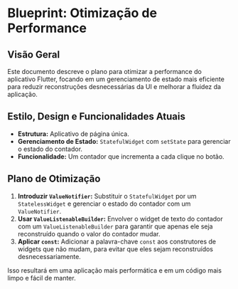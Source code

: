 
# Blueprint: Otimização de Performance

## Visão Geral

Este documento descreve o plano para otimizar a performance do aplicativo Flutter, focando em um gerenciamento de estado mais eficiente para reduzir reconstruções desnecessárias da UI e melhorar a fluidez da aplicação.

## Estilo, Design e Funcionalidades Atuais

*   **Estrutura:** Aplicativo de página única.
*   **Gerenciamento de Estado:** `StatefulWidget` com `setState` para gerenciar o estado do contador.
*   **Funcionalidade:** Um contador que incrementa a cada clique no botão.

## Plano de Otimização

1.  **Introduzir `ValueNotifier`:** Substituir o `StatefulWidget` por um `StatelessWidget` e gerenciar o estado do contador com um `ValueNotifier`.
2.  **Usar `ValueListenableBuilder`:** Envolver o widget de texto do contador com um `ValueListenableBuilder` para garantir que apenas ele seja reconstruído quando o valor do contador mudar.
3.  **Aplicar `const`:** Adicionar a palavra-chave `const` aos construtores de widgets que não mudam, para evitar que eles sejam reconstruídos desnecessariamente.

Isso resultará em uma aplicação mais performática e em um código mais limpo e fácil de manter.
